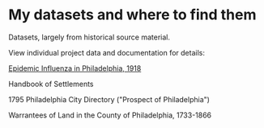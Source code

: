 # My datasets and where to find them
Datasets, largely from historical source material. 

View individual project data and documentation for details:

[Epidemic Influenza in Philadelphia, 1918](https://github.com/cynthiaheider/projects/tree/master/influenza1918)

Handbook of Settlements

1795 Philadelphia City Directory ("Prospect of Philadelphia")

Warrantees of Land in the County of Philadelphia, 1733-1866
